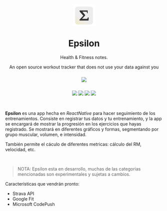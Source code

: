 <div>
 <p align="center">
  <img align="center" src="src/assets/images/logo2.png" width="70">
</p>

 <h1 align="center"><b>Epsilon</b></h1>
  <p align="center">
 Health & Fitness notes.
    <br />
 
  <p align="center">
  An open source workout tracker that does not use your data against you
  </p>
</p>
<p align="center">
<a href="#">
    <img width="160px" style="margin: 10px 10px;" src="https://img.shields.io/badge/Google_Play-414141?style=for-the-badge&logo=google-play&logoColor=white">
</a>
</p>
<p align="center">
 

<img src="https://build.appcenter.ms/v0.1/apps/85fe31ae-1f83-4aa3-a27e-8f2c762bec9e/branches/master/badge" />

<img src="https://img.shields.io/badge/React_Native-20232A?style=for-the-badge&logo=react&logoColor=61DAFB" />

<img src="https://img.shields.io/twitter/follow/serdev_.svg?style=social" />

<img src="https://badges.frapsoft.com/os/v1/open-source.svg?v=103" />

</p>

<br />


**Epsilon** es una app hecha en *ReactNative* para hacer seguimiento de los entrenamientos. Consiste en registrar tus datos y tu entrenamiento, y la app se encargará de mostrar la progresión en los ejercicios que hayas registrado. Se mostrará en diferentes gráficos y formas, segmentando por grupo muscular, volumen, e intensidad. 

También permite el cáculo de diferentes metricas: cálculo del RM, velocidad, etc.

<br/>

> NOTA: Epsilon esta en desarrollo, muchas de las categorias mencionadas son experimentales y sujetas a cambios.


Características que vendrán pronto:

  - Strava API
  - Google Fit
  - Microsoft CodePush

